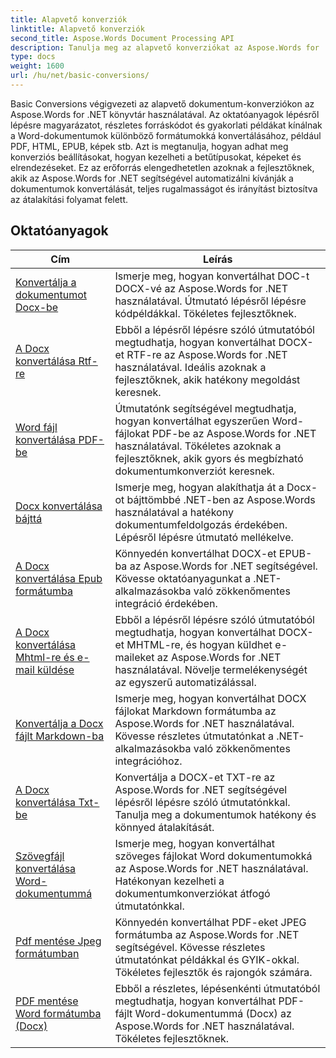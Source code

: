 ```yaml
---
title: Alapvető konverziók
linktitle: Alapvető konverziók
second_title: Aspose.Words Document Processing API
description: Tanulja meg az alapvető konverziókat az Aspose.Words for .NET segítségével. Könnyen konvertálhat Word dokumentumokat más formátumokba, például PDF, HTML, RTF stb.
type: docs
weight: 1600
url: /hu/net/basic-conversions/
---
```


Basic Conversions végigvezeti az alapvető dokumentum-konverziókon az Aspose.Words for .NET könyvtár használatával. Az oktatóanyagok lépésről lépésre magyarázatot, részletes forráskódot és gyakorlati példákat kínálnak a Word-dokumentumok különböző formátumokká konvertálásához, például PDF, HTML, EPUB, képek stb. Azt is megtanulja, hogyan adhat meg konverziós beállításokat, hogyan kezelheti a betűtípusokat, képeket és elrendezéseket. Ez az erőforrás elengedhetetlen azoknak a fejlesztőknek, akik az Aspose.Words for .NET segítségével automatizálni kívánják a dokumentumok konvertálását, teljes rugalmasságot és irányítást biztosítva az átalakítási folyamat felett.

 ## Oktatóanyagok
| Cím | Leírás |
| --- | --- |
| [Konvertálja a dokumentumot Docx-be](./doc-to-docx/) | Ismerje meg, hogyan konvertálhat DOC-t DOCX-vé az Aspose.Words for .NET használatával. Útmutató lépésről lépésre kódpéldákkal. Tökéletes fejlesztőknek.  |
| [A Docx konvertálása Rtf-re](./docx-to-rtf/) | Ebből a lépésről lépésre szóló útmutatóból megtudhatja, hogyan konvertálhat DOCX-et RTF-re az Aspose.Words for .NET használatával. Ideális azoknak a fejlesztőknek, akik hatékony megoldást keresnek.  |  
| [Word fájl konvertálása PDF-be](./docx-to-pdf/) | Útmutatónk segítségével megtudhatja, hogyan konvertálhat egyszerűen Word-fájlokat PDF-be az Aspose.Words for .NET használatával. Tökéletes azoknak a fejlesztőknek, akik gyors és megbízható dokumentumkonverziót keresnek. | 
| [Docx konvertálása bájttá](./docx-to-byte/) | Ismerje meg, hogyan alakíthatja át a Docx-ot bájttömbbé .NET-ben az Aspose.Words használatával a hatékony dokumentumfeldolgozás érdekében. Lépésről lépésre útmutató mellékelve. |  
| [A Docx konvertálása Epub formátumba](./docx-to-epub/) | Könnyedén konvertálhat DOCX-et EPUB-ba az Aspose.Words for .NET segítségével. Kövesse oktatóanyagunkat a .NET-alkalmazásokba való zökkenőmentes integráció érdekében. |
| [A Docx konvertálása Mhtml-re és e-mail küldése](./docx-to-mhtml-and-sending-email/) | Ebből a lépésről lépésre szóló útmutatóból megtudhatja, hogyan konvertálhat DOCX-et MHTML-re, és hogyan küldhet e-maileket az Aspose.Words for .NET használatával. Növelje termelékenységét az egyszerű automatizálással. |
| [Konvertálja a Docx fájlt Markdown-ba](./docx-to-markdown/) | Ismerje meg, hogyan konvertálhat DOCX fájlokat Markdown formátumba az Aspose.Words for .NET használatával. Kövesse részletes útmutatónkat a .NET-alkalmazásokba való zökkenőmentes integrációhoz. |
| [A Docx konvertálása Txt-be](./docx-to-txt/) | Konvertálja a DOCX-et TXT-re az Aspose.Words for .NET segítségével lépésről lépésre szóló útmutatónkkal. Tanulja meg a dokumentumok hatékony és könnyed átalakítását. |
| [Szövegfájl konvertálása Word-dokumentummá](./txt-to-docx/) | Ismerje meg, hogyan konvertálhat szöveges fájlokat Word dokumentumokká az Aspose.Words for .NET használatával. Hatékonyan kezelheti a dokumentumkonverziókat átfogó útmutatónkkal. | 
| [Pdf mentése Jpeg formátumban](./pdf-to-jpeg/) | Könnyedén konvertálhat PDF-eket JPEG formátumba az Aspose.Words for .NET segítségével. Kövesse részletes útmutatónkat példákkal és GYIK-okkal. Tökéletes fejlesztők és rajongók számára. |
| [PDF mentése Word formátumba (Docx)](./pdf-to-docx/) | Ebből a részletes, lépésenkénti útmutatóból megtudhatja, hogyan konvertálhat PDF-fájlt Word-dokumentummá (Docx) az Aspose.Words for .NET használatával. Tökéletes fejlesztőknek. |